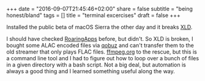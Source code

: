 +++
date = "2016-09-07T21:45:46+02:00"
share = false
subtitle = "being honest/bland"
tags = []
title = "terminal excercises"
draft = false
+++

Installed the public beta of macOS Sierra the other day and it breaks [XLD](http://tmkk.undo.jp/xld/index_e.html). <!--more-->

I should have checked [RoaringApps](https://roaringapps.com) before, but didn't. So XLD is broken, I bought some ALAC encoded files via [qobuz](http://www.qobuz.com) and can't transfer them to the old streamer that only plays FLAC files. [ffmpeg.org](http://ffmpeg.org) to the rescue, but this is a command line tool and I had to figure out how to loop over a bunch of files in a given directory with a bash script. Not a big deal, but automation is always a good thing and I learned something useful along the way.
